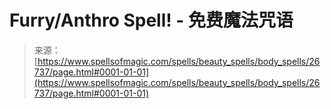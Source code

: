 <!--yml

category: 未分类

date: 2024-06-12 19:15:07

-->

# Furry/Anthro Spell! - 免费魔法咒语

> 来源：[https://www.spellsofmagic.com/spells/beauty_spells/body_spells/26737/page.html#0001-01-01](https://www.spellsofmagic.com/spells/beauty_spells/body_spells/26737/page.html#0001-01-01)

